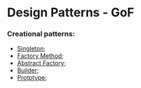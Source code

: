 # Design Patterns - GoF
###  Creational patterns:

- [Singleton](https://github.com/CamiloJr/design-patterns-gof/tree/main/singleton);
- [Factory Method](https://github.com/CamiloJr/design-patterns-gof/tree/main/factory-method);
- [Abstract Factory](https://github.com/CamiloJr/design-patterns-gof/tree/main/abstract-factory);
- [Builder](https://github.com/CamiloJr/design-patterns-gof/tree/main/builder);
- [Protptype](https://github.com/CamiloJr/design-patterns-gof/tree/main/prototype);

